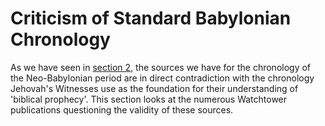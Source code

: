 # Criticism of Standard Babylonian Chronology

As we have seen in [section 2](../../standard/standard.md), the sources we have for the chronology of the Neo-Babylonian
period are in direct contradiction with the chronology Jehovah's Witnesses use as the foundation for their understanding
of 'biblical prophecy'. This section looks at the numerous Watchtower publications questioning the validity of these
sources.
